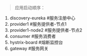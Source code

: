 > 应用启动顺序：


1.    discovery-eureka #服务注册中心
2.    provider1 #服务提供者-节点1
3.    provider1-node2 #服务提供者-节点2
4.    consumer #服务消费者
5.    hystrix-board #熔断监控台
6.    gateway #服务网关
